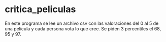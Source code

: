# critica_peliculas


En este programa se lee un archivo csv con las valoraciones del 0 al 5 de una película y cada persona vota lo que cree.
Se piden 3 percentiles el 68, 95 y 97. 
